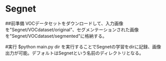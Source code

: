 # Segnet

##前準備
VOCデータセットをダウンロードして、入力画像を"Segnet/VOCdataset/original"、セグメンテーションされた画像を"Segnet/VOCdataset/segmented"に格納する。

#実行
$python main.py dir
を実行することでSegnetの学習をdirに記録、画像出力が可能。デフォルトはSegnetという名前のディレクトリとなる。

